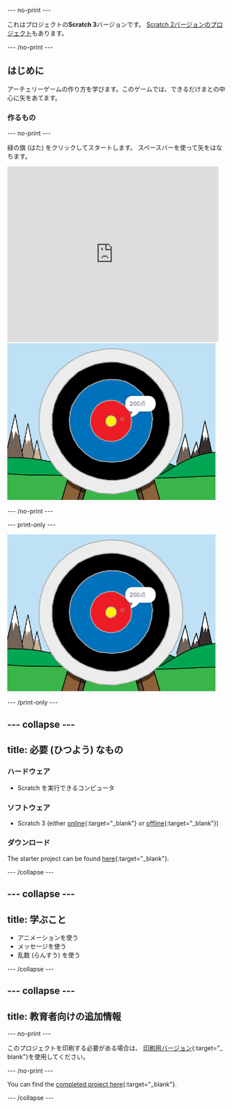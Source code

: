 \--- no-print \---

これはプロジェクトの**Scratch 3**バージョンです。 [Scratch 2バージョンのプロジェクト](https://projects.raspberrypi.org/en/projects/archery-scratch2)もあります。

\--- /no-print \---

## はじめに

アーチェリーゲームの作り方を学びます。このゲームでは、できるだけまとの中心に矢をあてます。

### 作るもの

\--- no-print \---

緑の旗 (はた) をクリックしてスタートします。 スペースバーを使って矢をはなちます。

<div class="scratch-preview">
  <iframe allowtransparency="true" width="485" height="402" src="https://scratch.mit.edu/projects/embed/114760038/?autostart=false" frameborder="0" scrolling="no"></iframe>
  <img src="images/archery-final.png">
</div>

\--- /no-print \---

\--- print-only \---

![完成したプロジェクト](images/archery-final.png)

\--- /print-only \---

## \--- collapse \---

## title: 必要 (ひつよう) なもの

### ハードウェア

+ Scratch を実行できるコンピュータ

### ソフトウェア

+ Scratch 3 (either [online](https://rpf.io/scratchon){:target="_blank"} or [offline](https://rpf.io/scratchoff){:target="_blank"})

### ダウンロード

The starter project can be found [here](https://rpf.io/p/en/archery-go){:target="_blank"}.

\--- /collapse \---

## \--- collapse \---

## title: 学ぶこと

+ アニメーションを使う 
+ メッセージを使う
+ 乱数 (らんすう) を使う

\--- /collapse \---

## \--- collapse \---

## title: 教育者向けの追加情報

\--- no-print \---

このプロジェクトを印刷する必要がある場合は、 [印刷用バージョン](https://projects.raspberrypi.org/en/projects/archery/print){:target="_ blank"}を使用してください。

\--- /no-print \---

You can find the [completed project here](https://rpf.io/p/en/archery-get){:target="_blank"}.

\--- /collapse \---